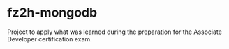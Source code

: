 # fz2h-mongodb
Project to apply what was learned during the preparation for the Associate Developer certification exam.
